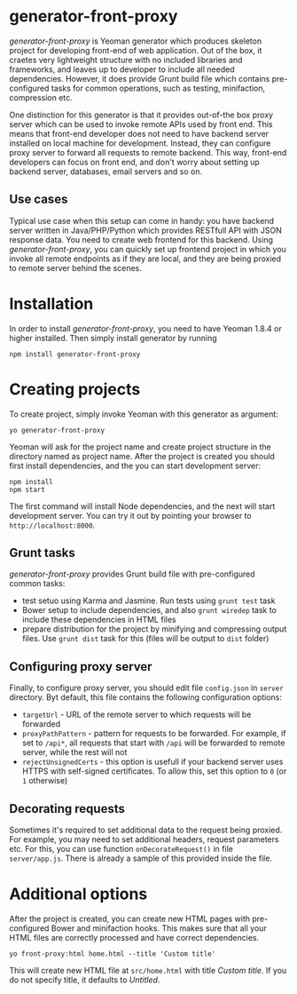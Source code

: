 # generator-front-proxy
*generator-front-proxy* is Yeoman generator which produces skeleton project for developing front-end of web application. Out of the box, it craetes very lightweight 
structure with no included libraries and frameworks, and leaves up to developer to include all needed dependencies. However, it does provide Grunt build file which 
contains pre-configured tasks for common operations, such as testing, minifaction, compression etc.

One distinction for this generator is that it provides out-of-the box proxy server which can be used to invoke remote APIs used by front end. This means that front-end 
developer does not need to have backend server installed on local machine for development. Instead, they can configure proxy server to forward all requests to remote 
backend. This way, front-end developers can focus on front end, and don't worry about setting up backend server, databases, email servers and so on.

## Use cases
Typical use case when this setup can come in handy: you have backend server written in Java/PHP/Python which provides RESTfull API with JSON response data. You need to 
create web frontend for this backend. Using *generator-front-proxy*, you can quickly set up frontend project in which you invoke all remote endpoints as if they are local,
and they are being proxied to remote server behind the scenes.

# Installation
In order to install *generator-front-proxy*, you need to have Yeoman 1.8.4 or higher installed. Then simply install generator by running 

    npm install generator-front-proxy
    
# Creating projects
To create project, simply invoke Yeoman with this generator as argument:

    yo generator-front-proxy
    
Yeoman will ask for the project name and create project structure in the directory named as project name. After the project is created you should first install dependencies,
and the you can start development server:

    npm install
    npm start
    
The first command will install Node dependencies, and the next will start development server. You can try it out by pointing your browser to `http://localhost:8000`.

## Grunt tasks
*generator-front-proxy* provides Grunt build file with pre-configured common tasks:
* test setuo using Karma and Jasmine. Run tests using `grunt test` task
* Bower setup to include dependencies, and also `grunt wiredep` task to include these dependencies in HTML files
* prepare distribution for the project by minifying and compressing output files. Use `grunt dist` task for this (files will be output to `dist` folder)

## Configuring proxy server
Finally, to configure proxy server, you should edit file `config.json` in `server` directory. Byt default, this file contains the following configuration options:
* `targetUrl` - URL of the remote server to which requests will be forwarded 
* `proxyPathPattern` - pattern for requests to be forwarded. For example, if set to `/api*`, all requests that start with `/api` will be forwarded to 
 remote server, while the rest will not
* `rejectUnsignedCerts` - this option is usefull if your backend server uses HTTPS with self-signed certificates. To allow this, set this option to `0` (or `1` otherwise)

## Decorating requests
Sometimes it's required to set additional data to the request being proxied. For example, you may need to set additional headers, request parameters etc. For this, you can 
use function `onDecorateRequest()` in file `server/app.js`. There is already a sample of this provided inside the file.

# Additional options

After the project is created, you can create new HTML pages with pre-configured Bower and minifaction hooks. This makes sure that all your HTML files are correctly processed and 
have correct dependencies.

    yo front-proxy:html home.html --title 'Custom title'
    
This will create new HTML file at `src/home.html` with title *Custom title*. If you do not specify title, it defaults to *Untitled*.


